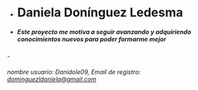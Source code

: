 - <h1>Daniela Donínguez Ledesma</h1>

- <h5>Este proyecto me motiva a seguir avanzando y adquiriendo conocimientos nuevos para poder formarme mejor </h5>

-<h6> nombre usuario: Danidole09, Email de registro: dominguezldaniela@gmail.com </h6>

